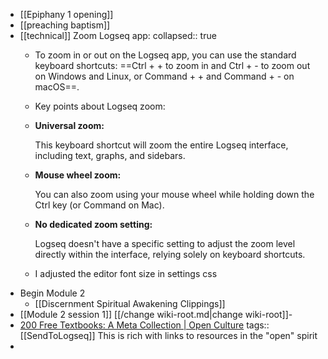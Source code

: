 - [[Epiphany 1 opening]]
- [[preaching baptism]]
- [[technical]] Zoom Logseq app: 
  collapsed:: true
	- To zoom in or out on the Logseq app, you can use the standard keyboard shortcuts: ==Ctrl + + to zoom in and Ctrl + - to zoom out on Windows and Linux, or Command + + and Command + - on macOS==.
	- Key points about Logseq zoom:
	- **Universal zoom:** 
	  
	  This keyboard shortcut will zoom the entire Logseq interface, including text, graphs, and sidebars.
	- **Mouse wheel zoom:** 
	  
	  You can also zoom using your mouse wheel while holding down the Ctrl key (or Command on Mac).
	- **No dedicated zoom setting:** 
	  
	  Logseq
	  doesn't have a specific setting to adjust the zoom level directly 
	  within the interface, relying solely on keyboard shortcuts.
	- I adjusted the editor font size in settings css
- Begin Module 2
	- [[Discernment Spiritual Awakening Clippings]]
- [[Module 2 session 1]]
  [[/change wiki-root.md|change wiki-root]]-
- [200 Free Textbooks: A Meta Collection | Open Culture](https://www.openculture.com/free_textbooks)
  tags:: [[SendToLogseq]] This is rich with links to resources in the "open" spirit
-